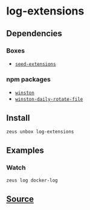 
log-extensions
====================







## Dependencies
### Boxes
* [`seed-extensions`](seed-extensions.md)
### npm packages
* [`winston`](http://npmjs.com/package/winston)
* [`winston-daily-rotate-file`](http://npmjs.com/package/winston-daily-rotate-file)


## Install
```bash
zeus unbox log-extensions
```
## Examples
### Watch
```bash
zeus log docker-log
```











## [Source](https://github.com/liquidapps-io/zeus-sdk/tree/master/boxes/groups/core/log-extensions)